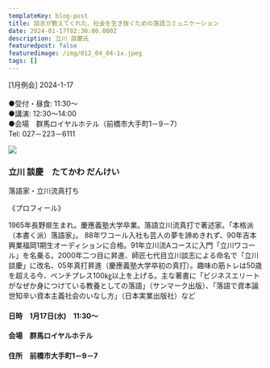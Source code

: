 ```yaml
---
templateKey: blog-post
title: 談志が教えてくれた、社会を生き抜くための落語コミュニケーション
date: 2024-01-17T02:30:00.000Z
description: 立川 談慶氏
featuredpost: false
featuredimage: /img/012_04_04-1x.jpeg
tags: []
---
```

\[1月例会] 2024-1-17<br />\
●受付・昼食: 11:30〜<br />
●講演: 12:30〜14:00<br />
●会場　群馬ロイヤルホテル（前橋市大手町1－9－7）<br />
Tel: 027－223－6111<br />

![](/img/012_04_04-1x.jpeg)

### 立川 談慶　たてかわ だんけい

落語家・立川流真打ち

《プロフィール》

1965年長野県生まれ。慶應義塾大学卒業。落語立川流真打で著述家。「本格派（本書く派）落語家」。 88年ワコール入社も芸人の夢を諦めきれず、90年吉本興業福岡1期生オーディションに合格。91年立川流Aコースに入門「立川ワコール」を名乗る。2000年二つ目に昇進、師匠七代目立川談志による命名で「立川談慶」に改名、05年真打昇進（慶應義塾大学卒初の真打）。趣味の筋トレは50歳を超える今、ベンチプレス100㎏以上を上げる。主な著書に「ビジネスエリートがなぜか身につけている教養としての落語」（サンマーク出版）、「落語で資本論 世知辛い資本主義社会のいなし方」（日本実業出版社）など

#### 日時　1月17日(水)　11:30〜

#### 会場　群馬ロイヤルホテル

#### 住所　前橋市大手町1－9－7